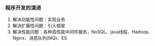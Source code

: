 ### 程序开发的演进
1. 解决功能性问题：实现业务
2. 解决扩展性问题：引入框架
3. 解决性能问题：各种高性能中间件服务，NoSQL、java线程、Hadoop、Nginx、消息队列(MQ)、ES

